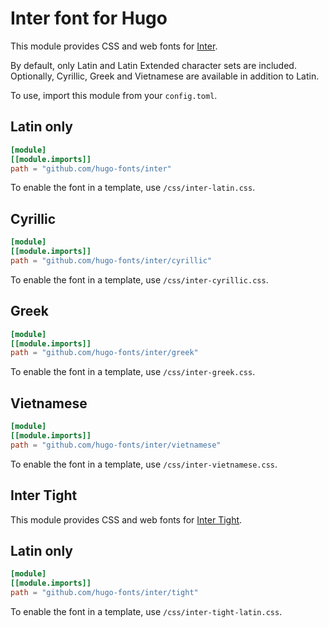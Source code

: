 # Inter font for Hugo

This module provides CSS and web fonts for [Inter](https://github.com/rsms/inter/).

By default, only Latin and Latin Extended character sets are included.
Optionally, Cyrillic, Greek and Vietnamese are available in addition to Latin.

To use, import this module from your `config.toml`.

## Latin only

```toml
[module]
[[module.imports]]
path = "github.com/hugo-fonts/inter"
```

To enable the font in a template, use `/css/inter-latin.css`.

## Cyrillic
```toml
[module]
[[module.imports]]
path = "github.com/hugo-fonts/inter/cyrillic"
```

To enable the font in a template, use `/css/inter-cyrillic.css`.

## Greek
```toml
[module]
[[module.imports]]
path = "github.com/hugo-fonts/inter/greek"
```

To enable the font in a template, use `/css/inter-greek.css`.

## Vietnamese
```toml
[module]
[[module.imports]]
path = "github.com/hugo-fonts/inter/vietnamese"
```

To enable the font in a template, use `/css/inter-vietnamese.css`.

## Inter Tight

This module provides CSS and web fonts for [Inter Tight](https://github.com/rsms/inter-gf-tight).

## Latin only

```toml
[module]
[[module.imports]]
path = "github.com/hugo-fonts/inter/tight"
```

To enable the font in a template, use `/css/inter-tight-latin.css`.
